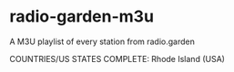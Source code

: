 # radio-garden-m3u
A M3U playlist of every station from radio.garden


COUNTRIES/US STATES COMPLETE:
Rhode Island (USA)
